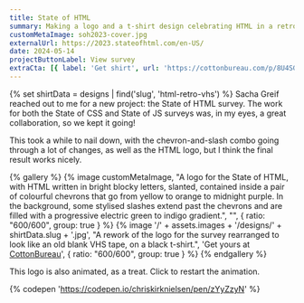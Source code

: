 ```yaml
---
title: State of HTML
summary: Making a logo and a t-shirt design celebrating HTML in a retro style
customMetaImage: soh2023-cover.jpg
externalUrl: https://2023.stateofhtml.com/en-US/
date: 2024-05-14
projectButtonLabel: View survey
extraCta: [{ label: 'Get shirt', url: 'https://cottonbureau.com/p/8U4SGF/shirt/html-retro-vhs#/20217871/tee-men-standard-tee-vintage-black-tri-blend-m' }]
---
```


{% set shirtData = designs | find('slug', 'html-retro-vhs') %}
Sacha Greif reached out to me for a new project: the State of HTML survey. The work for both the State of CSS and State of JS surveys was, in my eyes, a great collaboration, so we kept it going!

This took a while to nail down, with the chevron-and-slash combo going through a lot of changes, as well as the HTML logo, but I think the final result works nicely.

{% gallery %}
{% image customMetaImage, "A logo for the State of HTML, with HTML written in bright blocky letters, slanted, contained inside a pair of colourful chevrons that go from yellow to orange to midnight purple. In the background, some stylised slashes extend past the chevrons and are filled with a progressive electric green to indigo gradient.", "", { ratio: "600/600", group: true } %}
{% image '/' + assets.images + '/designs/' + shirtData.slug + '.jpg', "A rework of the logo for the survey rearranged to look like an old blank VHS tape, on a black t-shirt.", 'Get yours at <a href="'+shirtData.links.CottonBureau+'">CottonBureau</a>', { ratio: "600/600", group: true } %}
{% endgallery %}

This logo is also animated, as a treat. Click to restart the animation.

{% codepen 'https://codepen.io/chriskirknielsen/pen/zYyZzyN' %}
